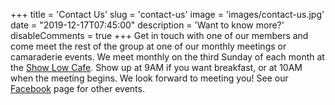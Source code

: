 +++
title = 'Contact Us'
slug = 'contact-us'
image = 'images/contact-us.jpg'
date = "2019-12-17T07:45:00"
description = 'Want to know more?'
disableComments = true
+++
Get in touch with one of our members and come meet the rest of the group at one of our monthly meetings or camaraderie events. We meet monthly on the third Sunday of each month at the [Show Low Cafe](https://www.tripadvisor.com/Restaurant_Review-g31356-d7911030-Reviews-Show_Low_Cafe-Show_Low_Arizona.html).  Show up at 9AM if you want breakfast, or at 10AM when the meeting begins. We look forward to meeting you! See our [Facebook](https://www.facebook.com/groups/1624306234485352/) page for other events.
